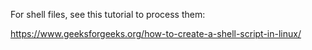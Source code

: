 For shell files, see this tutorial to process them:

https://www.geeksforgeeks.org/how-to-create-a-shell-script-in-linux/
